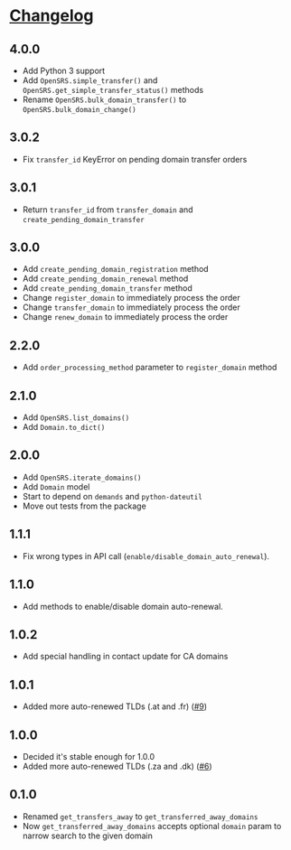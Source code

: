 # [Changelog](https://github.com/yola/opensrs/releases)

## 4.0.0
* Add Python 3 support
* Add `OpenSRS.simple_transfer()` and `OpenSRS.get_simple_transfer_status()`
  methods
* Rename `OpenSRS.bulk_domain_transfer()` to `OpenSRS.bulk_domain_change()`

## 3.0.2
* Fix `transfer_id` KeyError on pending domain transfer orders

## 3.0.1
* Return `transfer_id` from `transfer_domain` and
    `create_pending_domain_transfer`

## 3.0.0
* Add `create_pending_domain_registration` method
* Add `create_pending_domain_renewal` method
* Add `create_pending_domain_transfer` method
* Change `register_domain` to immediately process the order
* Change `transfer_domain` to immediately process the order
* Change `renew_domain` to immediately process the order

## 2.2.0
* Add `order_processing_method` parameter to `register_domain` method

## 2.1.0
* Add `OpenSRS.list_domains()`
* Add `Domain.to_dict()`

## 2.0.0
* Add `OpenSRS.iterate_domains()`
* Add `Domain` model
* Start to depend on `demands` and `python-dateutil`
* Move out tests from the package

## 1.1.1
* Fix wrong types in API call (`enable/disable_domain_auto_renewal`).

## 1.1.0
* Add methods to enable/disable domain auto-renewal.

## 1.0.2
* Add special handling in contact update for CA domains

## 1.0.1
* Added more auto-renewed TLDs (.at and .fr) ([#9][9])

[9]: https://github.com/yola/opensrs/pull/9

## 1.0.0
* Decided it's stable enough for 1.0.0
* Added more auto-renewed TLDs (.za and .dk) ([#6][6])

[6]: https://github.com/yola/opensrs/pull/6

## 0.1.0
* Renamed `get_transfers_away` to `get_transferred_away_domains`
* Now `get_transferred_away_domains` accepts optional `domain` param
    to narrow search to the given domain
